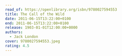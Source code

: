 ```yaml
---
read_of: https://openlibrary.org/isbn/9780027594553
title: The Call of the Wild
date: 2011-06-15T13:22:00+0100
end: 2011-06-15T13:22:00+0100
release: 1903-01-01T12:00:00+0000
authors:
  - Jack London
cover: 9780027594553.jpeg
rating: 4.5
---
```


